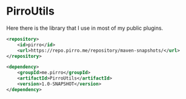 # PirroUtils

Here there is the library that I use in most of my public plugins.

```xml
<repository>
    <id>pirro</id>
    <url>https://repo.pirro.me/repository/maven-snapshots/</url>
</repository>
```
```xml
<dependency>
    <groupId>me.pirro</groupId>
    <artifactId>PirroUtils</artifactId>
    <version>1.0-SNAPSHOT</version>
</dependency>
```
